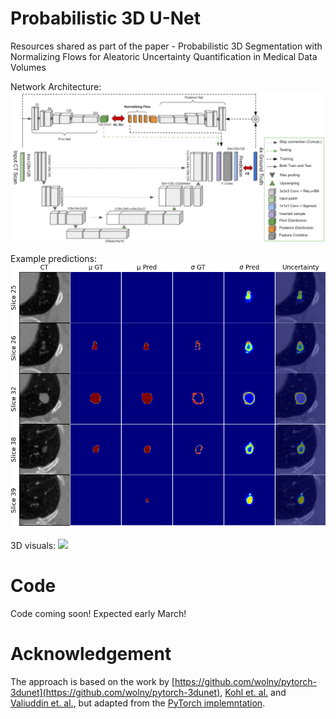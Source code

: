 # Probabilistic 3D U-Net 
Resources shared as part of the paper - Probabilistic 3D Segmentation with Normalizing Flows for Aleatoric Uncertainty Quantification in Medical Data Volumes

Network Architecture:
![alt text](https://github.com/cviviers/prob_3D_segmentation/blob/main/images/Prob3DUnet.PNG?raw=true)

Example predictions:
![alt text](https://github.com/cviviers/prob_3D_segmentation/blob/main/images/full_adjusted.png)

3D visuals:
![](https://github.com/cviviers/prob_3D_segmentation/blob/main/images/gifmovie_prediction.gif )

# Code
Code coming soon! Expected early March!

# Acknowledgement
The approach is based on the work by [https://github.com/wolny/pytorch-3dunet](https://github.com/wolny/pytorch-3dunet), [Kohl et. al.](https://arxiv.org/abs/1806.05034) and  [Valiuddin et. al.](https://arxiv.org/abs/2108.02155), but adapted from the [PyTorch implemntation](https://github.com/stefanknegt/Probabilistic-Unet-Pytorch).

